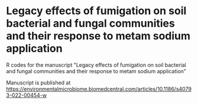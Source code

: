 # Legacy effects of fumigation on soil bacterial and fungal communities and their response to metam sodium application
R codes for the manuscript "Legacy effects of fumigation on soil bacterial and fungal communities and their response to metam sodium application"

Manuscript is published at https://environmentalmicrobiome.biomedcentral.com/articles/10.1186/s40793-022-00454-w
